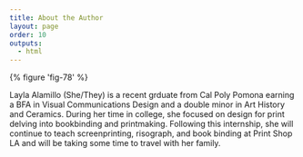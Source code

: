 ```yaml
---
title: About the Author
layout: page
order: 10
outputs:
  - html
---
```

{% figure 'fig-78' %}

Layla Alamillo (She/They) is a recent grduate from Cal Poly Pomona earning a BFA in Visual Communications Design and a double minor in Art History and Ceramics. During her time in college, she focused on design for print delving into bookbinding and printmaking. Following this internship, she will continue to teach screenprinting, risograph, and book binding at Print Shop LA and will be taking some time to travel with her family. 

